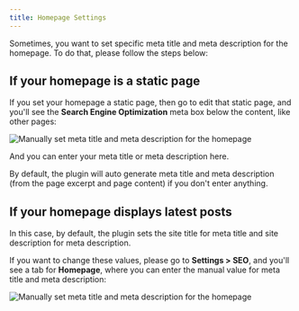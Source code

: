 ```yaml
---
title: Homepage Settings
---
```


Sometimes, you want to set specific meta title and meta description for the homepage. To do that, please follow the steps below:

## If your homepage is a static page

If you set your homepage a static page, then go to edit that static page, and you'll see the **Search Engine Optimization** meta box below the content, like other pages:

![Manually set meta title and meta description for the homepage](https://i.imgur.com/D0DdbxS.png)

And you can enter your meta title or meta description here.

By default, the plugin will auto generate meta title and meta description (from the page excerpt and page content) if you don't enter anything.

## If your homepage displays latest posts

In this case, by default, the plugin sets the site title for meta title and site description for meta description.

If you want to change these values, please go to **Settings > SEO**, and you'll see a tab for **Homepage**, where you can enter the manual value for meta title and meta description:

![Manually set meta title and meta description for the homepage](https://imgur.com/XSQpWKS.png)
